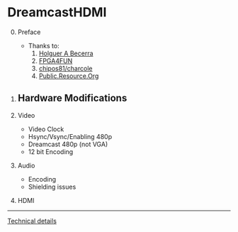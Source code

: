 # DreamcastHDMI

0. Preface
    - Thanks to: 
        1. [Holguer A Becerra](https://sites.google.com/site/ece31289upb/practicas-de-clase/practica-4-sincronizadores/hdmi_de0-nano)
        2. [FPGA4FUN](http://fpga4fun.com/HDMI.html)
        3. [chipos81/charcole](https://github.com/charcole/NeoGeoHDMI)
        4. [Public.Resource.Org](https://law.resource.org/pub/12tables.html)

1. Hardware Modifications
    - 

2. Video
    - Video Clock
    - Hsync/Vsync/Enabling 480p
    - Dreamcast 480p (not VGA)
    - 12 bit Encoding

3. Audio
    - Encoding
    - Shielding issues
    
4. HDMI






----------
 
[Technical details](https://rawgit.com/chriz2600/DreamcastHDMI/master/assets/index.html)


